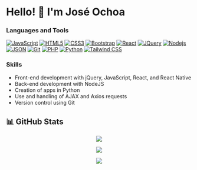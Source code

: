 # Hello! 👋 I'm José Ochoa

### Languages and Tools
[![JavaScript](https://img.shields.io/badge/-JavaScript-black?style=flat&logo=javascript&link=https://github.com/Guada8a)](https://github.com/Guada8a)
[![HTML5](https://img.shields.io/badge/-HTML5-E34F26?style=flat&logo=html5&logoColor=white&link=https://github.com/Guada8a)](https://github.com/Guada8a)
[![CSS3](https://img.shields.io/badge/-CSS3-1572B6?style=flat&logo=css3&link=https://github.com/Guada8a)](https://github.com/Guada8a)
[![Bootstrap](https://img.shields.io/badge/-Bootstrap-563D7C?style=flat&logo=bootstrap&link=https://github.com/Guada8a)](https://github.com/Guada8a)
[![React](https://img.shields.io/badge/-React-white?style=flat&logo=react&link=https://github.com/Guada8a)](https://github.com/Guada8a)
[![JQuery](https://img.shields.io/badge/-JQuery-blue?style=flat&logo=jquery&link=https://github.com/Guada8a)](https://github.com/Guada8a)
[![Nodejs](https://img.shields.io/badge/-Nodejs-green?style=flat&logo=Node.js&link=https://github.com/Guada8a)](https://github.com/Guada8a)
[![JSON](https://img.shields.io/badge/-json-02569B?style=flat&logo=json&link=https://github.com/Guada8a)](https://github.com/Guada8a)
[![Git](https://img.shields.io/badge/-Git-black?style=flat&logo=git&link=https://github.com/Guada8a)](https://github.com/Guada8a)
[![PHP](https://img.shields.io/badge/-PHP-purple?style=flat&logo=php&link=https://github.com/Guada8a)](https://github.com/Guada8a)
[![Python](https://img.shields.io/badge/-Python-yellow?style=flat&logo=python&link=https://github.com/Guada8a)](https://github.com/Guada8a)
[![Tailwind CSS](https://img.shields.io/badge/-TailwindCSS-black?style=flat)](https://github.com/Guada8a)


### Skills

- Front-end development with jQuery, JavaScript, React, and React Native
- Back-end development with NodeJS
- Creation of apps in Python
- Use and handling of AJAX and Axios requests
- Version control using Git

## 📊 GitHub Stats

<div align="center">

  ![](https://github-readme-streak-stats.herokuapp.com/?user=guada8a&theme=midnight-purple&hide_border=false)

  ![](https://github-readme-stats.vercel.app/api/top-langs/?username=guada8a&theme=midnight-purple&layout=compact&langs_count=10)

  ![](https://github-readme-stats.vercel.app/api?username=guada8a&theme=midnight-purple&show_icons=true)

</div>

<!--
**Guada8a/Guada8a** is a ✨ _special_ ✨ repository because its `README.md` (this file) appears on your GitHub profile.

Here are some ideas to get you started:

- 🔭 I’m currently working on ...
- 🌱 I’m currently learning ...
- 👯 I’m looking to collaborate on ...
- 🤔 I’m looking for help with ...
- 💬 Ask me about ...
- 📫 How to reach me: ...
- 😄 Pronouns: ...
- ⚡ Fun fact: ...
-->
